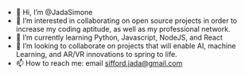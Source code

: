 - 👋 Hi, I’m @JadaSimone
- 👀 I’m interested in collaborating on open source projects in order to increase my coding aptitude, as well as my professional network.
- 🌱 I’m currently learning Python, Javascript, NodeJS, and React
- 💞️ I’m looking to collaborate on projects that will enable AI, machine Learning, and AR/VR innovations to spring to life.
- 📫 How to reach me: email sifford.jada@gmail.com

<!---
JadaSimone/JadaSimone is a ✨ special ✨ repository because its `README.md` (this file) appears on your GitHub profile.
You can click the Preview link to take a look at your changes.
--->
